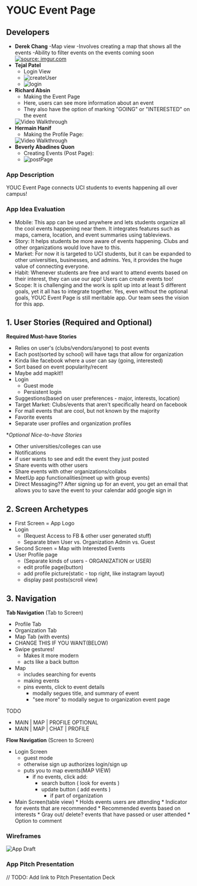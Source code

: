 # YOUC Event Page

## Developers
* **Derek Chang**
   -Map view
   -Involves creating a map that shows all the events
   -Ability to filter events on the events coming soon
   <a href="https://imgur.com/E7lJxcl"><img src="https://i.imgur.com/E7lJxcl.gif" title="source: imgur.com" /></a>
* **Tejal Patel**
   - Login View
   - ![createUser](loginPage.gif)
   - ![login](loginPage2.gif)
* **Richard Absin**
   - Making the Event Page
   - Here, users can see more information about an event
   - They also have the option of marking "GOING" or "INTERESTED" on the event
   <img src='https://github.com/BeverlyAb/YOUC_Event_Page/blob/master/EventsViewController.gif' width ='' alt='Video Walkthrough' />
* **Hermain Hanif**
   - Making the Profile Page:
   <img src='http://g.recordit.co/39HI1wSSB0.gif' title='Video Walkthrough' width='' alt='Video Walkthrough' />
* **Beverly Abadines Quon**
   - Creating Events (Post Page):
   - ![postPage](postPage.gif)

### App Description
YOUC Event Page connects UCI students to events happening all over campus!

### App Idea Evaluation
- Mobile: This app can be used anywhere and lets students organize all the cool events happening near them. 
It integrates features such as maps, camera, location, and event summaries using tableviews.
- Story: It helps students be more aware of events happening. Clubs and other organizations would love have to this.
- Market: For now it is targeted to UCI students, but it can be expanded to other universities, businesses, and admins.
   Yes, it provides the huge value of connecting everyone. 
- Habit: Whenever students are free and want to attend events based on their interest, they can use our app! Users can create events too! 
- Scope: It is challenging and the work is split up into at least 5 different goals, yet it all has to integrate  together. 
Yes, even without the optional goals, YOUC Event Page is still meritable app. Our team sees the vision for this app. 

## 1. User Stories (Required and Optional)

**Required Must-have Stories**

* Relies on user's (clubs/vendors/anyone) to post events
* Each post(sorted by school) will have tags that allow for organization
* Kinda like facebook where a user can say (going, interested)
* Sort based on event popularity/recent
* Maybe add mapkit!!
* Login
    * Guest mode
    * Persistent login
* Suggestions(based on user preferences - major, interests, location)
* Target Market: Clubs/events that aren't specifically heard on facebook
* For mall events that are cool, but not known by the majority
* Favorite events
* Separate user profiles and organization profiles

**Optional Nice-to-have Stories*
 * Other universities/colleges can use
 * Notifications
 * if user wants to see and edit the event they just posted
 * Share events with other users 
 * Share events with other organizations/collabs 
 * MeetUp app functionalities(meet up with group events)
 * Direct Messaging??
 After signing up for an event, you get an email that allows you to save the event to your calendar
 add google sign in
 
 
 

## 2. Screen Archetypes

 * First Screen = App Logo
 * Login 
     * (Request Access to FB & other user generated stuff)
     * Separate btwn User vs. Organization Admin vs. Guest
* Second Screen = Map with Interested Events 
 * User Profile page
     * (Separate kinds of users - ORGANIZATION or USER)
     * edit profile page(button)
     * add profile picture(static - top right, like instagram layout)
     * display past posts(scroll view)

## 3. Navigation

**Tab Navigation** (Tab to Screen)

 * Profile Tab
 * Organization Tab
 * Map Tab (with events)
 * CHANGE THIS IF YOU WANT(BELOW)
 * Swipe gestures!
     * Makes it more modern
     * acts like a back button
 * Map
     * includes searching for events
     * making events 
     * pins events, click to event details 
         * modally segues title, and summary of event
         * "see more" to modally segue to organization event page

TODO
* MAIN  | MAP | PROFILE 
OPTIONAL
* MAIN  | MAP | CHAT | PROFILE

**Flow Navigation** (Screen to Screen)

 * Login Screen 
   * guest mode 
   * otherwise sign up authorizes login/sign up
   * puts you to map events(MAP VIEW)
       * if no events, click add:
           * search button ( look for events )
           * update button ( add events )
               * if part of organization 
 * Main Screen(table view)
       * Holds events users are attending 
       * Indicator for events that are recommended
       * Recommended events based on interests
       * Gray out/ delete? events that have passed or user attended
       * Option to comment
       
### Wireframes
![App Draft](ScreenTransitions.jpeg)

### App Pitch Presentation
// TODO: Add link to Pitch Presentation Deck

